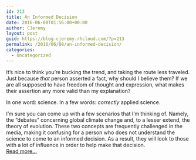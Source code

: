 ```yaml
---
id: 213
title: An Informed Decision
date: 2016-06-08T01:56:00+00:00
author: CJeremy
layout: post
guid: https://blog-cjeremy.rhcloud.com/?p=213
permalink: /2016/06/08/an-informed-decision/
categories:
  - Uncategorized
---
```

It&#8217;s nice to think you&#8217;re bucking the trend, and taking the route less traveled. Just because _that_ person asserted a fact, why should I believe them? If we are all supposed to have freedom of thought and expression, what makes their assertion any more valid than my explanation?

In one word: science. In a few words: _correctly_ applied science.

I&#8217;m sure you can come up with a few scenarios that I&#8217;m thinking of. Namely, the &#8220;debates&#8221; concerning global climate change and, to a lesser extend, the theory of evolution. These two concepts are frequently challenged in the media, making it confusing for a person who does not understand the science to come to an informed decision. As a result, they will look to those with a lot of influence in order to help make that decision. <span class="post-teaser-more">&nbsp;<br /><a href="http://blog-cjeremy.rhcloud.com/2016/06/08/an-informed-decision/" title="Permanent Link: An Informed Decision" rel="bookmark">Read more...</br></span></p>
